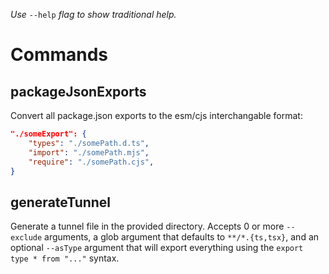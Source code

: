 _Use_ `--help` _flag to show traditional help._

# Commands

## packageJsonExports

Convert all package.json exports to the esm/cjs interchangable format:

```json
"./someExport": {
    "types": "./somePath.d.ts",
    "import": "./somePath.mjs",
    "require": "./somePath.cjs",
}
```

## generateTunnel

Generate a tunnel file in the provided directory. Accepts 0 or more `--exclude` arguments, a glob argument that defaults to `**/*.{ts,tsx}`, and an optional `--asType` argument that will export everything using the `export type * from "..."` syntax.
